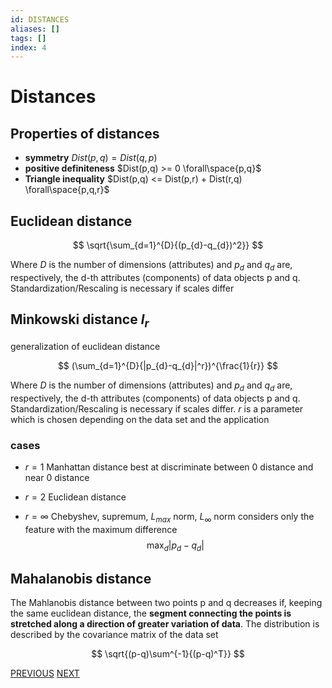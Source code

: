 ```yaml
---
id: DISTANCES
aliases: []
tags: []
index: 4
---
```


# Distances

## Properties of distances

- **symmetry** $Dist(p,q) = Dist(q, p)$
- **positive definiteness** $Dist(p,q) >= 0 \forall\space{p,q}$
- **Triangle inequality** $Dist(p,q) <= Dist(p,r) + Dist(r,q) \forall\space{p,q,r}$

## Euclidean distance

$$
\sqrt{\sum_{d=1}^{D}{(p_{d}-q_{d})^2}}
$$

Where $D$ is the number of dimensions (attributes) and $p_{d}$ and $q_{d}$ are, respectively, the d-th attributes (components) of data objects p and q.
Standardization/Rescaling is necessary if scales differ

## Minkowski distance $l_{r}$

generalization of euclidean distance

$$
(\sum_{d=1}^{D}{|p_{d}-q_{d}|^r})^{\frac{1}{r}}
$$

Where $D$ is the number of dimensions (attributes) and $p_{d}$ and $q_{d}$ are, respectively, the d-th attributes (components) of data objects p and q.
Standardization/Rescaling is necessary if scales differ.
$r$ is a parameter which is chosen depending on the data set and the application

### cases

- $r=1$ Manhattan distance
	best at discriminate between 0 distance and near 0 distance

- $r=2$ Euclidean distance

- $r=\infty$ Chebyshev, supremum, $L_{max}$ norm, $L_{\infty}$ norm
	considers only the feature with the maximum difference
	$$
	\max_{d}{|p_{d}-q_{d}|}
	$$

## Mahalanobis distance

The Mahlanobis distance between two points p and q decreases if, keeping the same euclidean distance, the **segment connecting the points is stretched along a direction of greater variation of data**. The distribution is described by the covariance matrix of the data set

$$
\sqrt{(p-q)\sum^{-1}{(p-q)^T}}
$$


[PREVIOUS](SIMILARITY_AND_DISSIMILARITY.md) [NEXT](datamining/FEATURE_SUBSET_SELECTION.md)
